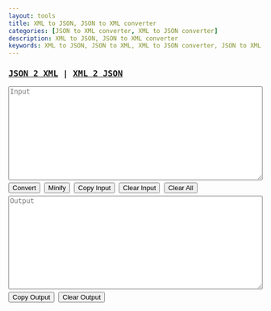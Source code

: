 ```yaml
---
layout: tools
title: XML to JSON, JSON to XML converter
categories: [JSON to XML converter, XML to JSON converter]
description: XML to JSON, JSON to XML converter
keywords: XML to JSON, JSON to XML, XML to JSON converter, JSON to XML converter, xml2json, json2xml, jsonToXml, xmlToJson
---
```


<div style="font-family: monospace;">
	<h3 class="row">
      <a href="javascript:void(0);" id="json2xml" onclick="switchParser('json2xml');">JSON 2 XML</a> | 
      <a href="javascript:void(0);" id="xml2json" onclick="switchParser('xml2json');">XML 2 JSON</a>
    </h3>
    <textarea class="row" rows="12" id="input" name="input" placeholder="Input" style="white-space: pre; width: 100%;"></textarea>
    <div class="row" style="margin: 5px 0;">
      <button class="btn-outline" onclick="parseData()">Convert</button>
      <button class="btn-outline" onclick="compressData()">Minify</button>
      <button class="btn-outline" onclick="copyData('input')" data-toggle="tooltip" title="Copy to clipboard">Copy Input</button>
      <button class="btn-outline" onclick="clearInput()">Clear Input</button>
      <button class="btn-outline" onclick="clearAll()">Clear All</button>
    </div>
	<textarea lang="xml" readonly class="row" rows="12" id="output" name="output" placeholder="Output" style="white-space: pre; width: 100%;"></textarea>
    <div class="row" style="margin: 5px 0;">
      <button class="btn-outline" onclick="copyData('output')" data-toggle="tooltip" title="Copy to clipboard">Copy Output</button>
      <button class="btn-outline" onclick="clearOutput()">Clear Output</button>
    </div>
</div>

<script src="{{ site.url }}/assets/js/xml2json.min.js"></script>
<script type="text/javascript">
	const TYPES=["json2xml","xml2json"];var current_type="json2xml",x2js=new X2JS,switchParser=e=>{document.getElementById(current_type).style.color="#007bff",TYPES.includes(e)&&(current_type=e),document.getElementById(current_type).style.color="#ff5200",window.localStorage.setItem("converter_type",current_type);var t=window.localStorage.getItem(current_type);t?!0===isValidInputData(current_type,t)?document.getElementById("input").value=t:(window.localStorage.removeItem(current_type),clearInput()):clearInput();clearOutput()},validateJson=e=>{try{JSON.parse(e)}catch(e){return e}return!0},validateXml=e=>{const t=(new window.DOMParser).parseFromString(e,"text/xml");return!(t.getElementsByTagName("parsererror").length>0)||t.getElementsByTagName("parsererror")[0].getElementsByTagName("div")[0].innerHTML},isValidInputData=(e,t)=>{let r;switch(e){case"json2xml":r=validateJson(t);break;case"xml2json":r=validateXml(t);break;default:r="Invalid type"}return r},initPage=()=>{let e=window.localStorage.getItem("converter_type");e&&TYPES.includes(e)?current_type=e:window.localStorage.setItem("converter_type",current_type),document.getElementById(current_type).style.color="#ff5200";var t=window.localStorage.getItem(current_type);if(t){var r=isValidInputData(current_type,t);!0===r?document.getElementById("input").value=t:(window.localStorage.removeItem(current_type),console.log(r))}};initPage();var parseXml=e=>{return(new window.DOMParser).parseFromString(e,"text/xml")},parseInputData=(e,t)=>{let r=t;switch(e){case"json2xml":r=vkbeautify.xml(x2js.json2xml_str(JSON.parse(t.trim())));break;case"xml2json":r=vkbeautify.json(x2js.xml_str2json(t.trim()),4);break;default:r="Invalid type"}return r},parseData=()=>{var e=document.getElementById("input").value;if(e){var t=isValidInputData(current_type,e);!0===t?(document.getElementById("output").value=parseInputData(current_type,e),window.localStorage.setItem(current_type,e)):document.getElementById("output").value=current_type.toUpperCase()+" validation: "+t}else document.getElementById("output").value="Input is empty"},compressInputData=(e,t)=>{let r=t;switch(e){case"json2xml":r=vkbeautify.xmlmin(x2js.json2xml_str(JSON.parse(t.trim())),!0);break;case"xml2json":r=vkbeautify.jsonmin(JSON.stringify(x2js.xml_str2json(t.trim())));break;default:r="Invalid type"}return r},compressData=()=>{var e=document.getElementById("input").value;if(e&&""!==e.trim()){var t=isValidInputData(current_type,e);!0===t?(document.getElementById("output").value=compressInputData(current_type,e),window.localStorage.setItem(current_type,e)):document.getElementById("output").value=current_type.toUpperCase()+" validation: "+t}else document.getElementById("output").value="Input value is empty"},copyData=e=>{var t=document.getElementById(e);t.select(),t.setSelectionRange(0,99999),document.execCommand("copy")},clearInput=()=>{document.getElementById("input").value=""},clearOutput=()=>{document.getElementById("output").value=""},clearAll=()=>{clearOutput(),clearInput()};
</script>